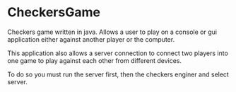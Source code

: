 # CheckersGame
Checkers game written in java.  Allows a user to play on a console or gui application either against another player or the computer.

This application also allows a server connection to connect two players into one game to play against each other from different devices.

To do so you must run the server first, then the checkers enginer and select server.  